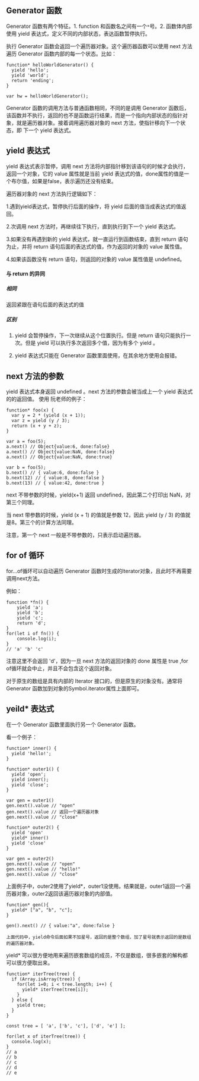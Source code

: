 ## Generator 函数

Generator 函数有两个特征。1. function 和函数名之间有一个`*`号。2. 函数体内部使用 yield 表达式，定义不同的内部状态，表达函数暂停执行。

执行 Generator 函数会返回一个遍历器对象。这个遍历器函数可以使用 next 方法遍历 Generator 函数内部的每一个状态。比如：
```
function* helloWorldGenerator() {
  yield 'hello';
  yield 'world';
  return 'ending';
}

var hw = helloWorldGenerator();
```
Generator 函数的调用方法与普通函数相同，不同的是调用 Generator 函数后，该函数并不执行，返回的也不是函数运行结果，而是一个指向内部状态的指针对象，就是遍历器对象。接着调用遍历器对象的 next 方法，使指针移向下一个状态，即 下一个 yield 表达式。

## yield 表达式

yield 表达式表示暂停，调用 next 方法将内部指针移到该语句的时候才会执行，返回一个对象，它的 value 属性就是当前 yield 表达式的值，done属性的值是一个布尔值，如果是false，表示遍历还没有结束。

遍历器对象的 next 方法执行逻辑如下：

1.遇到yield表达式，暂停执行后面的操作，将 yield 后面的值当成表达式的值返回。

2.次调用 next 方法时，再继续往下执行，直到执行到下一个 yield 表达式。

3.如果没有再遇到新的 yield 表达式，就一直运行到函数结束，直到 return 语句为止，并将 return 语句后面的表达式的值，作为返回的对象的 value 属性值。

4.如果该函数没有 return 语句，则返回的对象的 value 属性值是 undefined。

#### 与 return 的异同

##### 相同

返回紧跟在语句后面的表达式的值

##### 区别

1. yield 会暂停操作，下一次继续从这个位置执行。但是 return 语句只能执行一次。但是 yield 可以执行多次返回多个值，因为有多个 yield 。

2. yield 表达式只能在 Generator 函数里面使用，在其余地方使用会报错。

## next 方法的参数

yield 表达式本身返回 undefined 。next 方法的参数会被当成上一个 yield 表达式的的返回值。
使用 阮老师的例子：
```
function* foo(x) {
  var y = 2 * (yield (x + 1));
  var z = yield (y / 3);
  return (x + y + z);
}

var a = foo(5);
a.next() // Object{value:6, done:false}
a.next() // Object{value:NaN, done:false}
a.next() // Object{value:NaN, done:true}

var b = foo(5);
b.next() // { value:6, done:false }
b.next(12) // { value:8, done:false }
b.next(13) // { value:42, done:true }

```
next 不带参数的时候，yield(x+1) 返回 undefined，因此第二个打印出 NaN，对第三个同理。

当 next 带参数的时候，yield (x + 1) 的值就是参数 12，因此 yield (y / 3) 的值就是8。第三个的计算方法同理。

注意，第一个 next 一般是不带参数的，只表示启动遍历器。

## for of 循环

for...of循环可以自动遍历 Generator 函数时生成的Iterator对象，且此时不再需要调用next方法。

例如：
```
function *fn() {
	yield 'a';
	yield 'b';
	yield 'c';
	return 'd';
}
for(let i of fn()) {
	console.log(i);
}
// 'a' 'b' 'c'
```
注意这里不会返回 'd'，因为一旦 next 方法的返回对象的 done 属性是 true ,for of循环就会中止，并且不会包含这个返回对象。

对于原生的数组是具有内部的 Iterator 接口的，但是原生的对象没有。通常将 Generator 函数加到对象的Symbol.iterator属性上面即可。

## yeild* 表达式

在一个 Generator 函数里面执行另一个 Generator 函数。

看一个例子：
```
function* inner() {
  yield 'hello!';
}

function* outer1() {
  yield 'open';
  yield inner();
  yield 'close';
}

var gen = outer1()
gen.next().value // "open"
gen.next().value // 返回一个遍历器对象
gen.next().value // "close"

function* outer2() {
  yield 'open'
  yield* inner()
  yield 'close'
}

var gen = outer2()
gen.next().value // "open"
gen.next().value // "hello!"
gen.next().value // "close"
```
上面例子中，outer2使用了yield*，outer1没使用。结果就是，outer1返回一个遍历器对象，outer2返回该遍历器对象的内部值。

```
function* gen(){
  yield* ["a", "b", "c"];
}

gen().next() // { value:"a", done:false }

上面代码中，yield命令后面如果不加星号，返回的是整个数组，加了星号就表示返回的是数组的遍历器对象。
```
yield* 可以很方便地用来遍历嵌套数组的成员，不仅是数组，很多嵌套的解构都可以很方便取出来。
```
function* iterTree(tree) {
  if (Array.isArray(tree)) {
    for(let i=0; i < tree.length; i++) {
      yield* iterTree(tree[i]);
    }
  } else {
    yield tree;
  }
}

const tree = [ 'a', ['b', 'c'], ['d', 'e'] ];

for(let x of iterTree(tree)) {
  console.log(x);
}
// a
// b
// c
// d
// e

```







